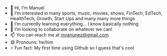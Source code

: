 - 👋 Hi, I’m Manuel
- 👀 I’m interested in many sports, music, movies, shows, FinTech, EdTech, HealthTech, Growth, Start Ups and many many more things
- 🌱 I’m currently learning everything... I know basically nothing
- 💞️ I’m looking to collaborate on whatever we can!
- 📫 You can reach me at mvanunez@gmail.com
- 😄 Pronouns: he/him
- ⚡ Fun fact: My first time using Github so I guess that's cool

<!---
mvanunez/mvanunez is a ✨ special ✨ repository because its `README.md` (this file) appears on your GitHub profile.
You can click the Preview link to take a look at your changes.
--->
